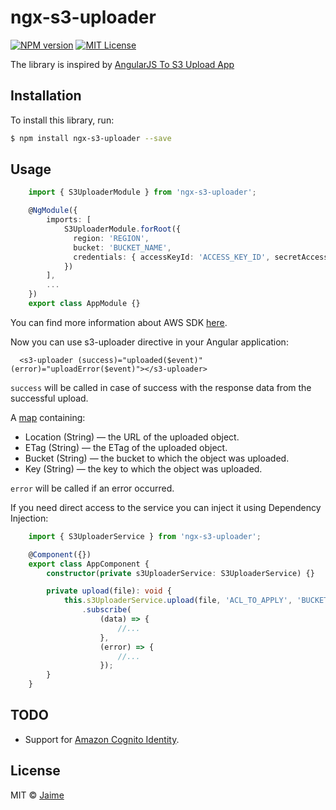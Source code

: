 # ngx-s3-uploader
[![NPM version][npm-version-image]][npm-url]
[![MIT License][license-image]][license-url]

The library is inspired by [AngularJS To S3 Upload App][angular-s3-upload-url]

## Installation

To install this library, run:

```bash
$ npm install ngx-s3-uploader --save
```

## Usage

```typescript
    import { S3UploaderModule } from 'ngx-s3-uploader';

    @NgModule({
        imports: [
            S3UploaderModule.forRoot({
              region: 'REGION',
              bucket: 'BUCKET_NAME',
              credentials: { accessKeyId: 'ACCESS_KEY_ID', secretAccessKey: 'SECRET_ACCESS_KEY' },
            })
        ],
        ...
    })
    export class AppModule {}
```

You can find more information about AWS SDK [here][aws-developer-guide-url].



Now you can use s3-uploader directive in your Angular application:

```
  <s3-uploader (success)="uploaded($event)" (error)="uploadError($event)"></s3-uploader>
```

`success` will be called in case of success with the response data from the successful upload.

A [map][aws-upload-property-url] containing:
* Location (String) — the URL of the uploaded object.
* ETag (String) — the ETag of the uploaded object.
* Bucket (String) — the bucket to which the object was uploaded.
* Key (String) — the key to which the object was uploaded.

`error` will be called if an error occurred.



If you need direct access to the service you can inject it using Dependency Injection:

```typescript
    import { S3UploaderService } from 'ngx-s3-uploader';

    @Component({})
    export class AppComponent {
        constructor(private s3UploaderService: S3UploaderService) {}

        private upload(file): void {
            this.s3UploaderService.upload(file, 'ACL_TO_APPLY', 'BUCKET_NAME<optional>')
                .subscribe(
                    (data) => {
                        //...
                    },
                    (error) => {
                        //...
                    });
        }
    }
```

## TODO
- Support for [Amazon Cognito Identity][loading-browser-credentials-cognito-url].

## License

MIT © [Jaime](mailto:jaime.glez.pacheco@gmail.com)

[npm-url]: https://www.npmjs.com/package/ngx-s3-uploader
[npm-version-image]: https://img.shields.io/npm/v/npm.svg?style=flat

[license-image]: https://img.shields.io/npm/l/express.svg?style=flat
[license-url]: LICENSE

[angular-s3-upload-url]: https://github.com/cheynewallace/angular-s3-upload
[aws-developer-guide-url]: http://docs.aws.amazon.com/sdk-for-javascript/v2/developer-guide/building-sdk-for-browsers.html
[loading-browser-credentials-cognito-url]: http://docs.aws.amazon.com/sdk-for-javascript/v2/developer-guide/loading-browser-credentials-cognito.html
[aws-upload-property-url]: http://docs.aws.amazon.com/AWSJavaScriptSDK/latest/AWS/S3.html#upload-property
